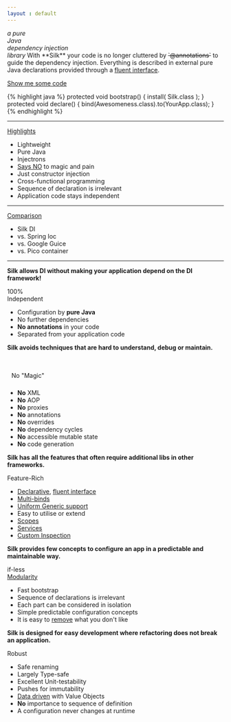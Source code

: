 ```yaml
---
layout : default
---
```


<tour>
<em>a pure<br/>Java<br/>dependency injection</br> library</em>
</tour>

<abstract>
With **Silk** your code is no longer cluttered by <s>`@annotations`</s> to guide the dependency injection. 
Everything is described in external pure Java declarations provided through a <a href="/userguide/binds.html#binder">fluent interface</a>.
</abstract>

<a class="next" href="userguide/snippets.html"><span class="icon-reorder"> </span> Show me some code</a>

{% highlight java %}
protected void bootstrap() {
	install( Silk.class );
}
protected void declare() {
	bind(Awesomeness.class).to(YourApp.class);
}
{% endhighlight %}

----

<div class="icon"><span class="icon-lightbulb"></span><a href="highlights.html">Highlights</a></div>

- Lightweight
- Pure Java
- Injectrons
- <a href="/help/harmful.html">Says NO</a> to magic and pain
- Just constructor injection
- Cross-functional programming
- Sequence of declaration is irrelevant
- Application code stays independent

----

<div class="icon"><span class="icon-adjust"></span><a href="help/comparison.html">Comparison</a></div>

- Silk DI
- vs. Spring Ioc
- vs. Google Guice
- vs. Pico container

----

<b class="bullet">Silk allows DI without making your application depend on the DI framework!</b>
<div class="icon"><span class="icon-cog"></span>100%<br/>Independent</div>

- Configuration by **pure Java**
- No further dependencies
- **No annotations** in your code
- Separated from your application code

<b class="bullet">Silk avoids techniques that are hard to understand, debug or maintain.</b>
<div class="icon"><span class="icon-magic"></span><span class="icon-ban-circle" style="font-size:50px; padding:5px; color: #b43639;"></span>No "Magic"</div>

-  <b>No</b> XML
-  <b>No</b> AOP
-  <b>No</b> proxies
-  <b>No</b> annotations
-  <b>No</b> overrides
-  <b>No</b> dependency cycles
-  <b>No</b> accessible mutable state
-  <b>No</b> code generation


<b class="bullet">Silk has all the features that often require additional libs in other frameworks.</b>
<div class="icon"><span class="icon-gift"></span>Feature-Rich</div>

- <a href="userguide/binds.html">Declarative</a>, <a href="userguide/binds.html#binder">fluent interface</a></span>
- <a href="userguide/binds.html#multi">Multi-binds</a></span>
- <a href="userguide/intro.html#data">Uniform Generic support</a>
- Easy to utilise or extend
- <a href="userguide/scopes.html">Scopes</a>
- <a href="userguide/services.html">Services</a>
- <a href="userguide/binds.html#inspect">Custom Inspection</a>


<b class="bullet">Silk provides few concepts to configure an app in a predictable and maintainable way.</b>
<div class="icon"><span class="icon-th-large"></span>if-less<br/><a href="userguide/modularity.html">Modularity</a></div>

- Fast bootstrap
- Sequence of declarations is irrelevant 
- Each part can be considered in isolation
- Simple predictable configuration concepts
- It is easy to <a href="userguide/modularity.html#uninstall">remove</a> what you don't like

<b class="bullet">Silk is designed for easy development where refactoring does not break an application.</b>
<div class="icon"><span class="icon-umbrella"></span>Robust</div>

- Safe renaming
- Largely Type-safe
- Excellent Unit-testability 
- Pushes for immutability
- <a href="userguide/data.html">Data driven</a> with Value Objects
- <b>No</b> importance to sequence of definition
- A configuration never changes at runtime


<br/>
<br/>
